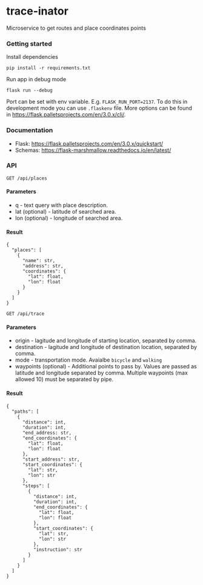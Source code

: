 # trace-inator
Microservice to get routes and place coordinates points

### Getting started
Install dependencies
```
pip install -r requirements.txt
```

Run app in debug mode
```
flask run --debug
```

Port can be set with env variable. E.g. `FLASK_RUN_PORT=2137`. To do this in development mode you can use `.flaskenv` file.
More options can be found in https://flask.palletsprojects.com/en/3.0.x/cli/.

### Documentation
- Flask: https://flask.palletsprojects.com/en/3.0.x/quickstart/
- Schemas: https://flask-marshmallow.readthedocs.io/en/latest/

### API
`GET /api/places`
#### Parameters
- q - text query with place description.
- lat (optional) - latitude of searched area.
- lon (optional) - longitude of searched area.
#### Result
```
{
  "places": [
    {
      "name": str,
      "address": str,
      "coordinates": {
        "lat": float,
        "lon": float
      }
    }
  ]
}
```

`GET /api/trace`
#### Parameters
- origin - lagitude and longitude of starting location, separated by comma.
- destination - lagitude and longitude of destination location, separated by comma.
- mode - transportation mode. Avaialbe `bicycle` and `walking`
- waypoints (optional) - Additional points to pass by. Values are passed as latitude and longitude separated by comma. Multiple waypoints (max allowed 10) must be separated by pipe.
#### Result
```
{
  "paths": [
    {
      "distance": int,
      "duration": int,
      "end_address: str,
      "end_coordinates": {
        "lat": float,
        "lon": float
      },
      "start_address": str,
      "start_coordinates": {
        "lat": str,
        "lon": str
      },
      "steps": [
        {
          "distance": int,
          "duration": int,
          "end_coordinates": {
            "lat": float,
            "lon": float
          },
          "start_coordinates": {
            "lat": str,
            "lon": str
          },
          "instruction": str
        }
      ]
    }
  ]
}
```
